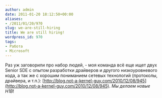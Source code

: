 ```yaml
---
author: admin
date: 2011-01-20 18:12:50+00:00
aliases:
- /2011/01/20/970
slug: we-are-still-hiring
title: We are still hiring!
wordpress_id: 970
tags:
- Работа
- Microsoft
---
```


Раз уж заговорили про набор людей, - моя команда всё еще ищет двух Senior SDE с опытом разработки драйверов и другого низкоуровневого кода, а так же с хорошим пониманием сетевых технологий (протоколы, драйвера, и т.п.): [http://blog.not-a-kernel-guy.com/2010/12/08/945](http://blog.not-a-kernel-guy.com/2010/12/08/945). _Мы делаем новые H1B_!
